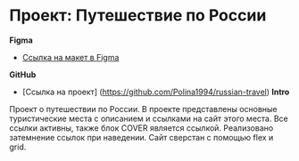 # Проект: Путешествие по России

**Figma**

* [Ссылка на макет в Figma](https://www.figma.com/file/5S2WSbEFL6awjVWJ0NWL8Q/Sprint-3_-Russia-_-desktop-mobile?node-id=28503%3A0)

**GitHub**
* [Ссылка на проект] (https://github.com/Polina1994/russian-travel)
**Intro**

Проект о путешествии по России. В проекте представлены основные туристические места с описанием и ссылками на сайт этого места.
Все ссылки активны, также блок COVER является ссылкой. Реализовано затемнение ссылок при наведении. Сайт сверстан с помощью flex  и grid.

